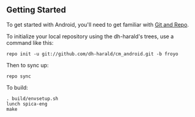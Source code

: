 Getting Started
---------------

To get started with Android, you'll need to get
familiar with [Git and Repo](http://source.android.com/download/using-repo).

To initialize your local repository using the dh-harald's trees, use a command like this:

    repo init -u git://github.com/dh-harald/cm_android.git -b froyo

Then to sync up:

    repo sync

To build:

    . build/envsetup.sh
    lunch spica-eng
    make


